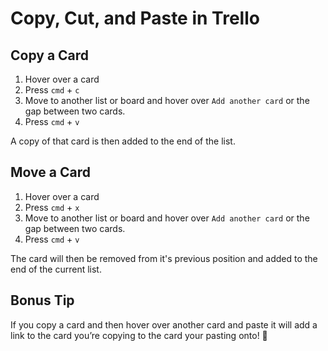 # Copy, Cut, and Paste in Trello

## Copy a Card
1. Hover over a card
2. Press `cmd` + `c`
3. Move to another list or board and hover over `Add another card` or the gap between two cards.
4. Press `cmd` + `v`

A copy of that card is then added to the end of the list.

## Move a Card
1. Hover over a card
2. Press `cmd` + `x`
3. Move to another list or board and hover over `Add another card` or the gap between two cards.
4. Press `cmd` + `v`

The card will then be removed from it's previous position and added to the end of the current list.

## Bonus Tip
If you copy a card and then hover over another card and paste it will add a link to the card you’re copying to the card your pasting onto! :tada:
